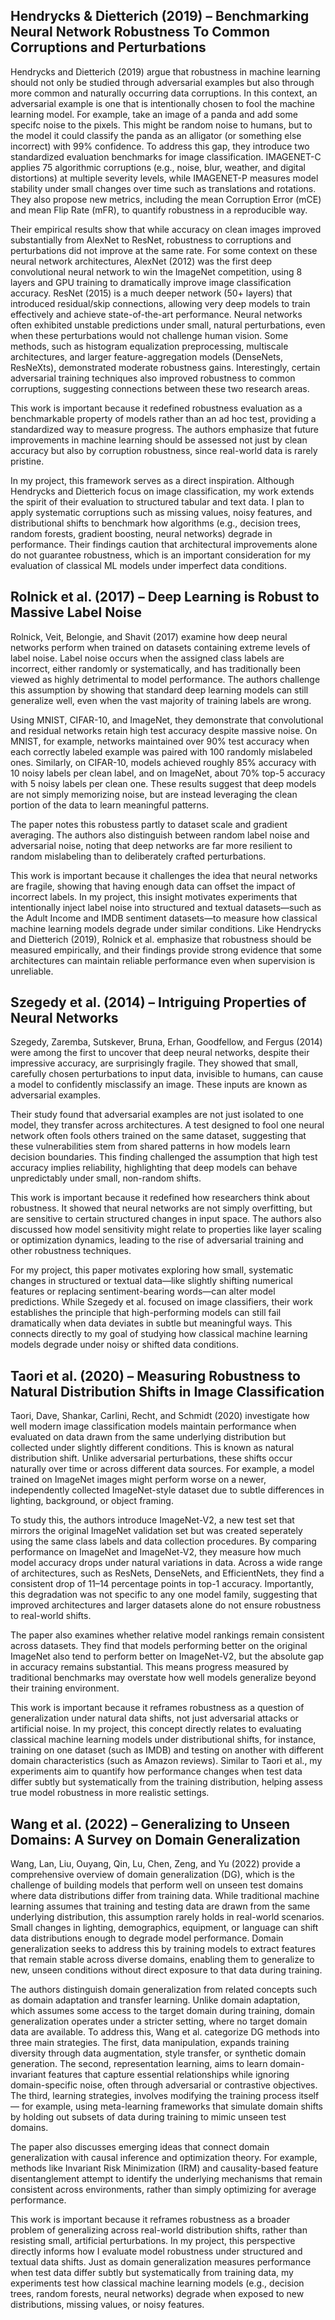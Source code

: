## Hendrycks & Dietterich (2019) – Benchmarking Neural Network Robustness To Common Corruptions and Perturbations

Hendrycks and Dietterich (2019) argue that robustness in machine learning should not only be studied through adversarial examples but also through more common and naturally occurring data corruptions. In this context, an adversarial example is one that is intentionally chosen to fool the machine learning model. For example, take an image of a panda and add some specifc noise to the pixels. This might be random noise to humans, but to the model it could classify the panda as an alligator (or something else incorrect) with 99% confidence. To address this gap, they introduce two standardized evaluation benchmarks for image classification. IMAGENET-C applies 75 algorithmic corruptions (e.g., noise, blur, weather, and digital distortions) at multiple severity levels, while IMAGENET-P measures model stability under small changes over time such as translations and rotations. They also propose new metrics, including the mean Corruption Error (mCE) and mean Flip Rate (mFR), to quantify robustness in a reproducible way.

Their empirical results show that while accuracy on clean images improved substantially from AlexNet to ResNet, robustness to corruptions and perturbations did not improve at the same rate. For some context on these neural network architectures, AlexNet (2012) was the first deep convolutional neural network to win the ImageNet competition, using 8 layers and GPU training to dramatically improve image classification accuracy. ResNet (2015) is a much deeper network (50+ layers) that introduced residual/skip connections, allowing very deep models to train effectively and achieve state-of-the-art performance. Neural networks often exhibited unstable predictions under small, natural perturbations, even when these perturbations would not challenge human vision. Some methods, such as histogram equalization preprocessing, multiscale architectures, and larger feature-aggregation models (DenseNets, ResNeXts), demonstrated moderate robustness gains. Interestingly, certain adversarial training techniques also improved robustness to common corruptions, suggesting connections between these two research areas.

This work is important because it redefined robustness evaluation as a benchmarkable property of models rather than an ad hoc test, providing a standardized way to measure progress. The authors emphasize that future improvements in machine learning should be assessed not just by clean accuracy but also by corruption robustness, since real-world data is rarely pristine.  

In my project, this framework serves as a direct inspiration. Although Hendrycks and Dietterich focus on image classification, my work extends the spirit of their evaluation to structured tabular and text data. I plan to apply systematic corruptions such as missing values, noisy features, and distributional shifts to benchmark how algorithms (e.g., decision trees, random forests, gradient boosting, neural networks) degrade in performance. Their findings caution that architectural improvements alone do not guarantee robustness, which is an important consideration for my evaluation of classical ML models under imperfect data conditions.


## Rolnick et al. (2017) – Deep Learning is Robust to Massive Label Noise

Rolnick, Veit, Belongie, and Shavit (2017) examine how deep neural networks perform when trained on datasets containing extreme levels of label noise. Label noise occurs when the assigned class labels are incorrect, either randomly or systematically, and has traditionally been viewed as highly detrimental to model performance. The authors challenge this assumption by showing that standard deep learning models can still generalize well, even when the vast majority of training labels are wrong.

Using MNIST, CIFAR-10, and ImageNet, they demonstrate that convolutional and residual networks retain high test accuracy despite massive noise. On MNIST, for example, networks maintained over 90% test accuracy when each correctly labeled example was paired with 100 randomly mislabeled ones. Similarly, on CIFAR-10, models achieved roughly 85% accuracy with 10 noisy labels per clean label, and on ImageNet, about 70% top-5 accuracy with 5 noisy labels per clean one. These results suggest that deep models are not simply memorizing noise, but are instead leveraging the clean portion of the data to learn meaningful patterns.

The paper notes this robustess partly to dataset scale and gradient averaging. The authors also distinguish between random label noise and adversarial noise, noting that deep networks are far more resilient to random mislabeling than to deliberately crafted perturbations.

This work is important because it challenges the idea that neural networks are fragile, showing that having enough data can offset the impact of incorrect labels. In my project, this insight motivates experiments that intentionally inject label noise into structured and textual datasets—such as the Adult Income and IMDB sentiment datasets—to measure how classical machine learning models degrade under similar conditions. Like Hendrycks and Dietterich (2019), Rolnick et al. emphasize that robustness should be measured empirically, and their findings provide strong evidence that some architectures can maintain reliable performance even when supervision is unreliable.


## Szegedy et al. (2014) – Intriguing Properties of Neural Networks
Szegedy, Zaremba, Sutskever, Bruna, Erhan, Goodfellow, and Fergus (2014) were among the first to uncover that deep neural networks, despite their impressive accuracy, are surprisingly fragile. They showed that small, carefully chosen perturbations to input data, invisible to humans, can cause a model to confidently misclassify an image. These inputs are known as adversarial examples.

Their study found that adversarial examples are not just isolated to one model, they transfer across architectures. A test designed to fool one neural network often fools others trained on the same dataset, suggesting that these vulnerabilities stem from shared patterns in how models learn decision boundaries. This finding challenged the assumption that high test accuracy implies reliability, highlighting that deep models can behave unpredictably under small, non-random shifts.

This work is important because it redefined how researchers think about robustness. It showed that neural networks are not simply overfitting, but are sensitive to certain structured changes in input space. The authors also discussed how model sensitivity might relate to properties like layer scaling or optimization dynamics, leading to the rise of adversarial training and other robustness techniques.

For my project, this paper motivates exploring how small, systematic changes in structured or textual data—like slightly shifting numerical features or replacing sentiment-bearing words—can alter model predictions. While Szegedy et al. focused on image classifiers, their work establishes the principle that high-performing models can still fail dramatically when data deviates in subtle but meaningful ways. This connects directly to my goal of studying how classical machine learning models degrade under noisy or shifted data conditions.


##  Taori et al. (2020) – Measuring Robustness to Natural Distribution Shifts in Image Classification

Taori, Dave, Shankar, Carlini, Recht, and Schmidt (2020) investigate how well modern image classification models maintain performance when evaluated on data drawn from the same underlying distribution but collected under slightly different conditions. This is known as natural distribution shift. Unlike adversarial perturbations, these shifts occur naturally over time or across different data sources. For example, a model trained on ImageNet images might perform worse on a newer, independently collected ImageNet-style dataset due to subtle differences in lighting, background, or object framing.

To study this, the authors introduce ImageNet-V2, a new test set that mirrors the original ImageNet validation set but was created seperately using the same class labels and data collection procedures. By comparing performance on ImageNet and ImageNet-V2, they measure how much model accuracy drops under natural variations in data. Across a wide range of architectures, such as ResNets, DenseNets, and EfficientNets, they find a consistent drop of 11–14 percentage points in top-1 accuracy. Importantly, this degradation was not specific to any one model family, suggesting that improved architectures and larger datasets alone do not ensure robustness to real-world shifts.

The paper also examines whether relative model rankings remain consistent across datasets. They find that models performing better on the original ImageNet also tend to perform better on ImageNet-V2, but the absolute gap in accuracy remains substantial. This means progress measured by traditional benchmarks may overstate how well models generalize beyond their training environment.

This work is important because it reframes robustness as a question of generalization under natural data shifts, not just adversarial attacks or artificial noise. In my project, this concept directly relates to evaluating classical machine learning models under distributional shifts, for instance, training on one dataset (such as IMDB) and testing on another with different domain characteristics (such as Amazon reviews). Similar to Taori et al., my experiments aim to quantify how performance changes when test data differ subtly but systematically from the training distribution, helping assess true model robustness in more realistic settings.


## Wang et al. (2022) – Generalizing to Unseen Domains: A Survey on Domain Generalization

Wang, Lan, Liu, Ouyang, Qin, Lu, Chen, Zeng, and Yu (2022) provide a comprehensive overview of domain generalization (DG), which is the challenge of building models that perform well on unseen test domains where data distributions differ from training data. While traditional machine learning assumes that training and testing data are drawn from the same underlying distribution, this assumption rarely holds in real-world scenarios. Small changes in lighting, demographics, equipment, or language can shift data distributions enough to degrade model performance. Domain generalization seeks to address this by training models to extract features that remain stable across diverse domains, enabling them to generalize to new, unseen conditions without direct exposure to that data during training.

The authors distinguish domain generalization from related concepts such as domain adaptation and transfer learning. Unlike domain adaptation, which assumes some access to the target domain during training, domain generalization operates under a stricter setting, where no target domain data are available. To address this, Wang et al. categorize DG methods into three main strategies. The first, data manipulation, expands training diversity through data augmentation, style transfer, or synthetic domain generation. The second, representation learning, aims to learn domain-invariant features that capture essential relationships while ignoring domain-specific noise, often through adversarial or contrastive objectives. The third, learning strategies, involves modifying the training process itself — for example, using meta-learning frameworks that simulate domain shifts by holding out subsets of data during training to mimic unseen test domains.

The paper also discusses emerging ideas that connect domain generalization with causal inference and optimization theory. For example, methods like Invariant Risk Minimization (IRM) and causality-based feature disentanglement attempt to identify the underlying mechanisms that remain consistent across environments, rather than simply optimizing for average performance.

This work is important because it reframes robustness as a broader problem of generalizing across real-world distribution shifts, rather than resisting small, artificial perturbations. In my project, this perspective directly informs how I evaluate model robustness under structured and textual data shifts. Just as domain generalization measures performance when test data differ subtly but systematically from training data, my experiments test how classical machine learning models (e.g., decision trees, random forests, neural networks) degrade when exposed to new distributions, missing values, or noisy features. 
